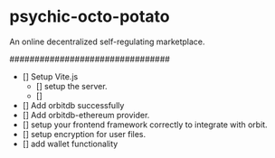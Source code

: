 # psychic-octo-potato
An online decentralized self-regulating marketplace.

################################ 
 - [] Setup Vite.js
    - [] setup the server.
    - [] 
 - [] Add orbitdb successfully
 - [] Add orbitdb-ethereum provider.
 - [] setup your frontend framework correctly to integrate with orbit.
 - [] setup encryption for user files.
 - [] add wallet functionality